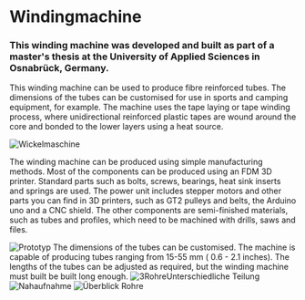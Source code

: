 # Windingmachine

### This winding machine was developed and built as part of a master's thesis at the University of Applied Sciences in Osnabrück, Germany.  

This winding machine can be used to produce fibre reinforced tubes. The dimensions of the tubes can be customised for use in sports and camping equipment, for example. The machine uses the tape laying or tape winding process, where unidirectional reinforced plastic tapes are wound around the core and bonded to the lower layers using a heat source.

![Wickelmaschine](https://github.com/Simon0613/Wickelmaschine/assets/149043603/64db3af7-fdf9-4815-bbfb-d8eda0cfe631)

The winding machine can be produced using simple manufacturing methods. Most of the components can be produced using an FDM 3D printer. Standard parts such as bolts, screws, bearings, heat sink inserts and springs are used. The power unit includes stepper motors and other parts you can find in 3D printers, such as GT2 pulleys and belts, the Arduino uno and a CNC shield. The other components are semi-finished materials, such as tubes and profiles, which need to be machined with drills, saws and files.

![Prototyp](https://github.com/Simon0613/Wickelmaschine/assets/149043603/75609bbf-8b3a-4579-babd-0e09345021d3)
The dimensions of the tubes can be customised. The machine is capable of producing tubes ranging from 15-55 mm ( 0.6 - 2.1 inches). The lengths of the tubes can be adjusted as required, but the winding machine must built be built long enough.
![3RohreUnterschiedliche Teilung](https://github.com/Simon0613/Wickelmaschine/assets/149043603/0695b5f3-b014-4d96-87f7-c5cadf3900ae)
![Nahaufnahme](https://github.com/Simon0613/Wickelmaschine/assets/149043603/d0f8f6c3-b2f1-44f2-934a-383700bfcd69)
![Überblick Rohre](https://github.com/Simon0613/Wickelmaschine/assets/149043603/8951402a-078e-4b5f-addf-20b8ed0798c0)
